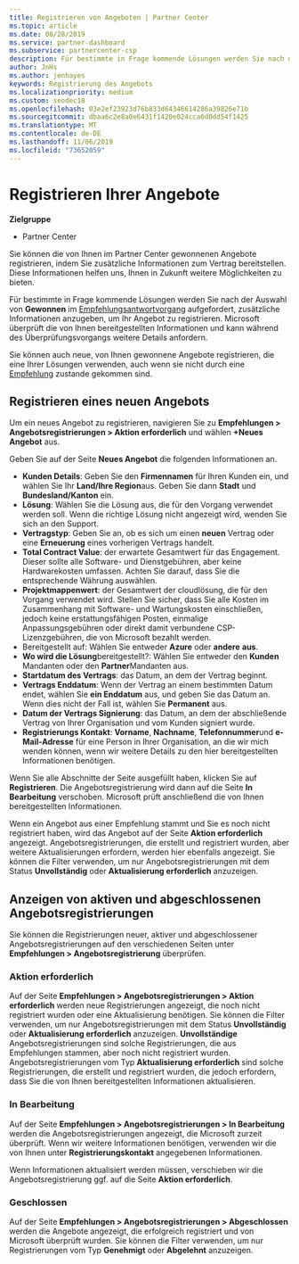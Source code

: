 ```yaml
---
title: Registrieren von Angeboten | Partner Center
ms.topic: article
ms.date: 08/28/2019
ms.service: partner-dashboard
ms.subservice: partnercenter-csp
description: Für bestimmte in Frage kommende Lösungen werden Sie nach der Auswahl von „Gewonnen“ aufgefordert, zusätzliche Informationen anzugeben, um Ihr Angebot zu registrieren. Microsoft überprüft die von Ihnen bereitgestellten Informationen und kann während des Überprüfungsvorgangs weitere Details anfordern.
author: JnHs
ms.author: jenhayes
keywords: Registrierung des Angebots
ms.localizationpriority: medium
ms.custom: seodec18
ms.openlocfilehash: 03e2ef23923d76b833d64346614286a39826e71b
ms.sourcegitcommit: dbaa6c2e8a0e6431f1420e024cca6d0dd54f1425
ms.translationtype: MT
ms.contentlocale: de-DE
ms.lasthandoff: 11/06/2019
ms.locfileid: "73652059"
---
```

# <a name="register-your-deals"></a>Registrieren Ihrer Angebote

**Zielgruppe**

-  Partner Center

Sie können die von Ihnen im Partner Center gewonnenen Angebote registrieren, indem Sie zusätzliche Informationen zum Vertrag bereitstellen. Diese Informationen helfen uns, Ihnen in Zukunft weitere Möglichkeiten zu bieten.

Für bestimmte in Frage kommende Lösungen werden Sie nach der Auswahl von **Gewonnen** im [Empfehlungsantwortvorgang](responding-to-referrals.md) aufgefordert, zusätzliche Informationen anzugeben, um Ihr Angebot zu registrieren. Microsoft überprüft die von Ihnen bereitgestellten Informationen und kann während des Überprüfungsvorgangs weitere Details anfordern.

Sie können auch neue, von Ihnen gewonnene Angebote registrieren, die eine Ihrer Lösungen verwenden, auch wenn sie nicht durch eine [Empfehlung](referrals.md) zustande gekommen sind. 

## <a name="register-a-new-deal"></a>Registrieren eines neuen Angebots

Um ein neues Angebot zu registrieren, navigieren Sie zu **Empfehlungen > Angebotsregistrierungen > Aktion erforderlich** und wählen **+Neues Angebot** aus.

Geben Sie auf der Seite **Neues Angebot** die folgenden Informationen an.

- **Kunden Details**: Geben Sie den **Firmennamen** für Ihren Kunden ein, und wählen Sie Ihr **Land/Ihre Region**aus. Geben Sie dann **Stadt** und **Bundesland/Kanton** ein.
- **Lösung**: Wählen Sie die Lösung aus, die für den Vorgang verwendet werden soll. Wenn die richtige Lösung nicht angezeigt wird, wenden Sie sich an den Support.
- **Vertragstyp**: Geben Sie an, ob es sich um einen **neuen** Vertrag oder eine **Erneuerung** eines vorherigen Vertrags handelt.
- **Total Contract Value**: der erwartete Gesamtwert für das Engagement. Dieser sollte alle Software- und Dienstgebühren, aber keine Hardwarekosten umfassen. Achten Sie darauf, dass Sie die entsprechende Währung auswählen.
- **Projektmappenwert**: der Gesamtwert der cloudlösung, die für den Vorgang verwendet wird. Stellen Sie sicher, dass Sie alle Kosten im Zusammenhang mit Software- und Wartungskosten einschließen, jedoch keine erstattungsfähigen Posten, einmalige Anpassungsgebühren oder direkt damit verbundene CSP-Lizenzgebühren, die von Microsoft bezahlt werden.
- Bereitgestellt auf: Wählen Sie entweder **Azure** oder **andere** **aus**.
- **Wo wird die Lösung**bereitgestellt?: Wählen Sie entweder den **Kunden** Mandanten oder den **Partner**Mandanten aus.
- **Startdatum des Vertrags**: das Datum, an dem der Vertrag beginnt.
- **Vertrags Enddatum**: Wenn der Vertrag an einem bestimmten Datum endet, wählen Sie **ein Enddatum** aus, und geben Sie das Datum an. Wenn dies nicht der Fall ist, wählen Sie **Permanent** aus.
- **Datum der Vertrags Signierung**: das Datum, an dem der abschließende Vertrag von Ihrer Organisation und vom Kunden signiert wurde.
- **Registrierungs Kontakt**: **Vorname**, **Nachname**, **Telefonnummer**und **e-Mail-Adresse** für eine Person in Ihrer Organisation, an die wir mich wenden können, wenn wir weitere Details zu den hier bereitgestellten Informationen benötigen.

Wenn Sie alle Abschnitte der Seite ausgefüllt haben, klicken Sie auf **Registrieren**. Die Angebotsregistrierung wird dann auf die Seite **In Bearbeitung** verschoben. Microsoft prüft anschließend die von Ihnen bereitgestellten Informationen.

Wenn ein Angebot aus einer Empfehlung stammt und Sie es noch nicht registriert haben, wird das Angebot auf der Seite **Aktion erforderlich** angezeigt. Angebotsregistrierungen, die erstellt und registriert wurden, aber weitere Aktualisierungen erfordern, werden hier ebenfalls angezeigt. Sie können die Filter verwenden, um nur Angebotsregistrierungen mit dem Status **Unvollständig** oder **Aktualisierung erforderlich** anzuzeigen.

## <a name="viewing-active-and-closed-deal-registrations"></a>Anzeigen von aktiven und abgeschlossenen Angebotsregistrierungen

Sie können die Registrierungen neuer, aktiver und abgeschlossener Angebotsregistrierungen auf den verschiedenen Seiten unter **Empfehlungen > Angebotsregistrierung** überprüfen.

### <a name="action-required"></a>Aktion erforderlich

Auf der Seite **Empfehlungen > Angebotsregistrierungen > Aktion erforderlich** werden neue Registrierungen angezeigt, die noch nicht registriert wurden oder eine Aktualisierung benötigen. Sie können die Filter verwenden, um nur Angebotsregistrierungen mit dem Status **Unvollständig** oder **Aktualisierung erforderlich** anzuzeigen. **Unvollständige** Angebotsregistrierungen sind solche Registrierungen, die aus Empfehlungen stammen, aber noch nicht registriert wurden. Angebotsregistrierungen vom Typ **Aktualisierung erforderlich** sind solche Registrierungen, die erstellt und registriert wurden, die jedoch erfordern, dass Sie die von Ihnen bereitgestellten Informationen aktualisieren.

### <a name="in-progress"></a>In Bearbeitung

Auf der Seite **Empfehlungen > Angebotsregistrierungen > In Bearbeitung** werden die Angebotsregistrierungen angezeigt, die Microsoft zurzeit überprüft. Wenn wir weitere Informationen benötigen, verwenden wir die von Ihnen unter **Registrierungskontakt** angegebenen Informationen.

Wenn Informationen aktualisiert werden müssen, verschieben wir die Angebotsregistrierung ggf. auf die Seite **Aktion erforderlich**.

### <a name="closed"></a>Geschlossen

Auf der Seite **Empfehlungen > Angebotsregistrierungen > Abgeschlossen** werden die Angebote angezeigt, die erfolgreich registriert und von Microsoft überprüft wurden. Sie können die Filter verwenden, um nur Registrierungen vom Typ **Genehmigt** oder **Abgelehnt** anzuzeigen.
